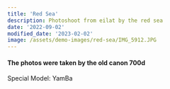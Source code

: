```yaml
---
title: 'Red Sea'
description: Photoshoot from eilat by the red sea
date: '2022-09-02'
modified_date: '2023-02-02'
image: /assets/demo-images/red-sea/IMG_5912.JPG
---
```


#### The photos were taken by the old canon 700d ####

Special Model: YamBa